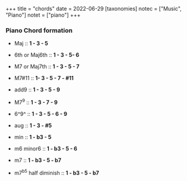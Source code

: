 +++
title = "chords"
date = 2022-06-29
[taxonomies]
notec = ["Music", "Piano"]
notet = ["piano"]
+++

### Piano Chord formation 


* Maj ::
**1 - 3 - 5**


* 6th or Maj6th ::
**1 - 3 - 5- 6**



* M7 or Maj7th ::
**1 - 3 - 5 - 7**



* M7#11 ::
**1- 3 - 5 - 7 - #11**


* add9 ::
**1 - 3 - 5 - 9**


* M7<sup>9</sup> ::
**1 - 3 - 7 - 9**


* 6^9^ ::
**1 - 3 - 5 - 6 - 9**


* aug ::
**1 - 3 - #5**

* min ::
**1 - b3 - 5**


* m6 minor6 ::
**1 - b3 - 5 - 6**


* m7  ::
**1 - b3 - 5 - b7**

* m7<sup>b5</sup> half diminish ::
**1 - b3 - 5 - b7**

